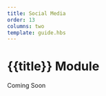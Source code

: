 ```yaml
---
title: Social Media
order: 13
columns: two
template: guide.hbs
---
```


# {{title}} Module
  
Coming Soon  
